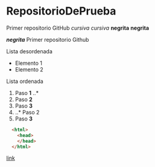 # RepositorioDePrueba
Primer repositorio GitHub
*cursiva* _cursiva_
**negrita** __negrita__

**_negrita_**
Primer repositorio Github

Lista desordenada
+ Elemento 1
+ Elemento 2

Lista ordenada 
1. Paso **1**
..*
3. Paso **2**
4. Paso **3**
5. ..* Paso 2
3. Paso **3**
```html
  <html>
    <head>
    </head>
  </html>
```
 [link](https://www.google)
